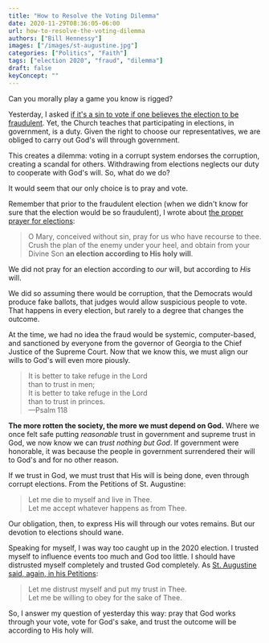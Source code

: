 ```yaml
---
title: "How to Resolve the Voting Dilemma"
date: 2020-11-29T08:36:05-06:00
url: how-to-resolve-the-voting-dilemma
authors: ["Bill Hennessy"]
images: ["/images/st-augustine.jpg"]
categories: ["Politics", "Faith"]
tags: ["election 2020", "fraud", "dilemma"]
draft: false
keyConcept: ""
---
```


Can you morally play a game you know is rigged? 

Yesterday, I asked [if it's a sin to vote if one believes the election to be fraudulent](https://hennessysview.com/is-it-a-sin-to-vote-in-a-rigged-system/). Yet, the Church teaches that participating in elections, in government, is a duty. Given the right to choose our representatives, we are obliged to carry out God's will through government. 

This creates a dilemma: voting in a corrupt system endorses the corruption, creating a scandal for others. Withdrawing from elections neglects our duty to cooperate with God's will. So, what do we do? 

It would seem that our only choice is to pray and vote. 

Remember that prior to the fraudulent election (when we didn't know for sure that the election would be so fraudulent), I wrote about [the proper prayer for elections](https://hennessysview.com/how-to-pray-for-us-election/):

> O Mary, conceived without sin, pray for us who have recourse to thee. Crush the plan of the enemy under your heel, and obtain from your Divine Son **an election according to His holy will**.

We did not pray for an election according to *our* will, but according to *His* will. 

We did so assuming there would be corruption, that the Democrats would produce fake ballots, that judges would allow suspicious people to vote. That happens in every election, but rarely to a degree that changes the outcome. 

At the time, we had no idea the fraud would be systemic, computer-based, and sanctioned by everyone from the governor of Georgia to the Chief Justice of the Supreme Court. Now that we know this, we must align our wills to God's will even more piously. 

> It is better to take refuge in the Lord  
> than to trust in men;  
> It is better to take refuge in the Lord  
> than to trust in princes.  
> —Psalm 118

**The more rotten the society, the more we must depend on God.** Where we once felt safe putting *reasonable* trust in government and supreme trust in God, we now know we can *trust nothing but God*. If government were honorable, it was because the people in government surrendered their will to God's and for no other reason. 

If we trust in God, we must trust that His will is being done, even through corrupt elections. From the Petitions of St. Augustine:

> Let me die to myself and live in Thee.  
Let me accept whatever happens as from Thee. 

Our obligation, then, to express His will through our votes remains. But our devotion to elections should wane. 

Speaking for myself, I was way too caught up in the 2020 election. I trusted myself to influence events too much and God too little. I should have distrusted myself completely and trusted God completely. As [St. Augustine said, again, in his Petitions](https://praisesandprayers.wordpress.com/2012/04/06/193/):

> Let me distrust myself and put my trust in Thee.  
Let me be willing to obey for the sake of Thee.

So, I answer my question of yesterday this way: pray that God  works through your vote, vote for God's sake, and trust the outcome will be according to His holy will. 
